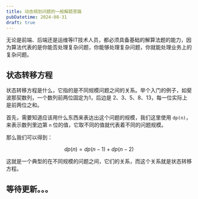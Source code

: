 ```yaml
---
title: 动态规划问题的一般解题思路
pubDatetime: 2024-08-31
draft: true
---
```


无论是前端、后端还是运维等IT技术人员，都必须具备基础的解算法题的能力，因为算法代表的是你能否处理复杂问题，你能够处理复杂问题，你就能处理业务上的复杂问题。

## 状态转移方程

状态转移方程是什么，它指的是不同规模问题之间的关系。举个入门的例子，如斐波那契数列，一个数列前两位固定为1，后边是 2、3、5、8、13，每一位实际上是前两位之和。

首先，需要知道应该用什么东西来表达出这个问题的规模，我们这里使用 `dp(n)`，来表示数列里边第 `n` 位的值，它取不同的值就代表着不同的问题规模。

那么我们可以得到：

$$
dp(n) = dp(n-1) + dp(n-2)
$$

这就是一个典型的在不同规模的问题之间，它们的关系，而这个关系就是状态转移方程。

## 等待更新。。。
